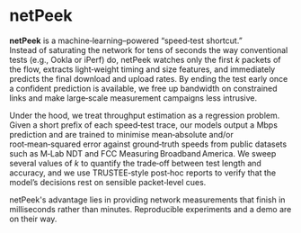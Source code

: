 # netPeek

**netPeek** is a machine‑learning–powered “speed‑test shortcut.”  
Instead of saturating the network for tens of seconds the way conventional tests (e.g., Ookla or iPerf) do, netPeek watches only the first *k* packets of the flow, extracts light‑weight timing and size features, and immediately predicts the final download and upload rates. By ending the test early once a confident prediction is available, we free up bandwidth on constrained links and make large‑scale measurement campaigns less intrusive.

Under the hood, we treat throughput estimation as a regression problem.  Given a short prefix of each speed‑test trace, our models output a Mbps prediction and are trained to minimise mean‑absolute and/or root‑mean‑squared error against ground‑truth speeds from public datasets such as M‑Lab NDT and FCC Measuring Broadband America.  We sweep several values of *k* to quantify the trade‑off between test length and accuracy, and we use TRUSTEE‑style post‑hoc reports to verify that the model’s decisions rest on sensible packet‑level cues.

netPeek's advantage lies in providing network measurements that finish in milliseconds rather than minutes. Reproducible experiments and a demo are on their way.
